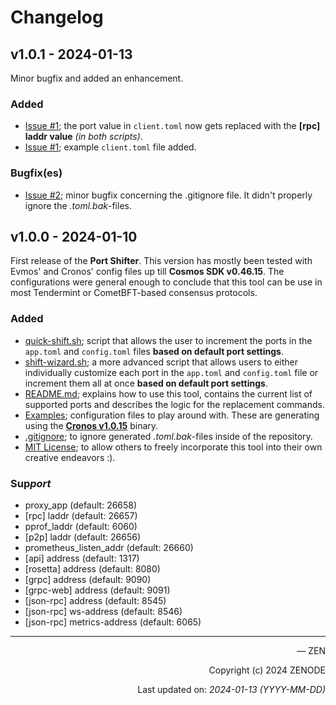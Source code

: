 
# Changelog

## v1.0.1 - 2024-01-13

Minor bugfix and added an enhancement.

### Added
- [Issue #1](https://github.com/zenodeapp/port-shifter/issues/1); the port value in `client.toml` now gets replaced with the **[rpc] laddr value** _(in both scripts)_.
- [Issue #1](https://github.com/zenodeapp/port-shifter/issues/1); example `client.toml` file added.

### Bugfix(es)
- [Issue #2](https://github.com/zenodeapp/port-shifter/issues/2); minor bugfix concerning the .gitignore file. It didn't properly ignore the _.toml.bak_-files.

## v1.0.0 - 2024-01-10

First release of the **Port Shifter**. This version has mostly been tested with Evmos' and Cronos' config files up till **Cosmos SDK v0.46.15**. The configurations were general enough to conclude that this tool can be use in most Tendermint or CometBFT-based consensus protocols.

### Added
- [quick-shift.sh](quick-shift.sh); script that allows the user to increment the ports in the `app.toml` and `config.toml` files **based on default port settings**.
- [shift-wizard.sh](shift-wizard.sh); a more advanced script that allows users to either individually customize each port in the `app.toml` and `config.toml` file or increment them all at once **based on default port settings**.
- [README.md](README.md); explains how to use this tool, contains the current list of supported ports and describes the logic for the replacement commands.
- [Examples](/examples); configuration files to play around with. These are generating using the [**Cronos v1.0.15**](https://github.com/crypto-org-chain/cronos/releases/tag/v1.0.15) binary.
- [.gitignore](.gitignore); to ignore generated _.toml.bak_-files inside of the repository.
- [MIT License](LICENSE); to allow others to freely incorporate this tool into their own creative endeavors :).

### Sup<i>port</i>
- proxy_app (default: 26658)
- [rpc] laddr (default: 26657)
- pprof_laddr (default: 6060)
- [p2p] laddr (default: 26656)
- prometheus_listen_addr (default: 26660)
- [api] address (default: 1317)
- [rosetta] address (default: 8080)
- [grpc] address (default: 9090)
- [grpc-web] address (default: 9091)
- [json-rpc] address (default: 8545)
- [json-rpc] ws-address (default: 8546)
- [json-rpc] metrics-address (default: 6065)

<hr>

<p align="right">— ZEN</p>
<p align="right">Copyright (c) 2024 ZENODE</p>
<p align="right">Last updated on: <i>2024-01-13 (YYYY-MM-DD)</i></p>
